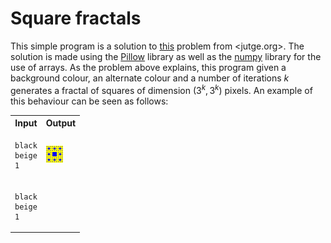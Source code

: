 # Square fractals

This simple program is a solution to [this](https://jutge.org/problems/P11007_ca) problem from <jutge.org>. 
The solution is made using the [Pillow](https://pillow.readthedocs.io/en/stable/#) library as well as the [numpy](https://numpy.org/) library for the use of arrays.
As the problem above explains, this program given a background colour,
an alternate colour and a number of iterations $k$ generates a fractal of squares of dimension $(3^k, 3^{k})$ pixels.
An example of this behaviour can be seen as follows:

<center>
<table>
<tr>
<th>Input</th>
<th>Output</th>
</tr>
<tr>
<td>

```
black
beige
1
```

</td>
<td>

<img src='output.png' alt='test' width=''>

</td>
</tr>
<tr>
<td>

```
black
beige
1
```

</td>
<td>
</td>
</tr>
</table>
</center>